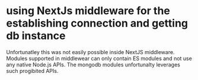# using NextJs middleware for the establishing connection and getting db instance
Unfortunatley this was not easily possible inside NextJS middleware. Modules supported in middlewear can only contain ES modules and not use any native Node.js APIs. The mongodb modules unfortunalty leverages such progibited APIs.

